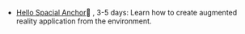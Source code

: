 
- [Hello Spacial Anchor]()🚷 , 3-5 days: Learn how to create augmented reality application from the environment.

